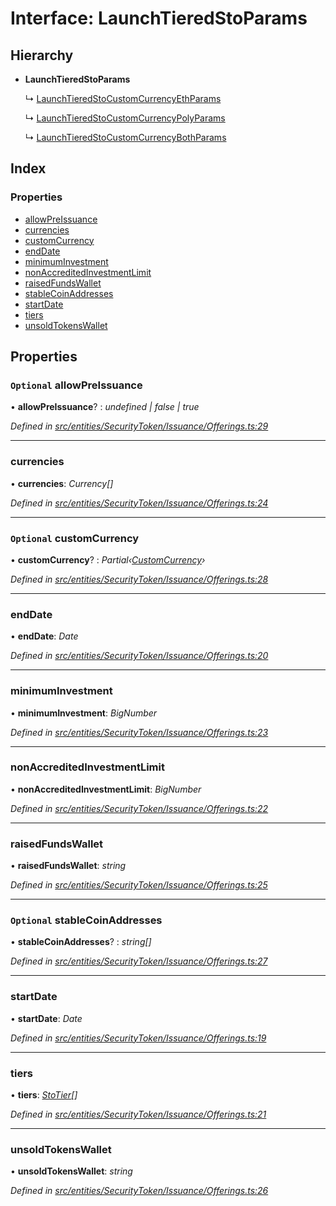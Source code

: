 # Interface: LaunchTieredStoParams

## Hierarchy

- **LaunchTieredStoParams**

  ↳ [LaunchTieredStoCustomCurrencyEthParams](_entities_securitytoken_issuance_offerings_.launchtieredstocustomcurrencyethparams.md)

  ↳ [LaunchTieredStoCustomCurrencyPolyParams](_entities_securitytoken_issuance_offerings_.launchtieredstocustomcurrencypolyparams.md)

  ↳ [LaunchTieredStoCustomCurrencyBothParams](_entities_securitytoken_issuance_offerings_.launchtieredstocustomcurrencybothparams.md)

## Index

### Properties

- [allowPreIssuance](_entities_securitytoken_issuance_offerings_.launchtieredstoparams.md#optional-allowpreissuance)
- [currencies](_entities_securitytoken_issuance_offerings_.launchtieredstoparams.md#currencies)
- [customCurrency](_entities_securitytoken_issuance_offerings_.launchtieredstoparams.md#optional-customcurrency)
- [endDate](_entities_securitytoken_issuance_offerings_.launchtieredstoparams.md#enddate)
- [minimumInvestment](_entities_securitytoken_issuance_offerings_.launchtieredstoparams.md#minimuminvestment)
- [nonAccreditedInvestmentLimit](_entities_securitytoken_issuance_offerings_.launchtieredstoparams.md#nonaccreditedinvestmentlimit)
- [raisedFundsWallet](_entities_securitytoken_issuance_offerings_.launchtieredstoparams.md#raisedfundswallet)
- [stableCoinAddresses](_entities_securitytoken_issuance_offerings_.launchtieredstoparams.md#optional-stablecoinaddresses)
- [startDate](_entities_securitytoken_issuance_offerings_.launchtieredstoparams.md#startdate)
- [tiers](_entities_securitytoken_issuance_offerings_.launchtieredstoparams.md#tiers)
- [unsoldTokensWallet](_entities_securitytoken_issuance_offerings_.launchtieredstoparams.md#unsoldtokenswallet)

## Properties

### `Optional` allowPreIssuance

• **allowPreIssuance**? : _undefined | false | true_

_Defined in [src/entities/SecurityToken/Issuance/Offerings.ts:29](https://github.com/PolymathNetwork/polymath-sdk/blob/a1cd5e3/src/entities/SecurityToken/Issuance/Offerings.ts#L29)_

---

### currencies

• **currencies**: _Currency[]_

_Defined in [src/entities/SecurityToken/Issuance/Offerings.ts:24](https://github.com/PolymathNetwork/polymath-sdk/blob/a1cd5e3/src/entities/SecurityToken/Issuance/Offerings.ts#L24)_

---

### `Optional` customCurrency

• **customCurrency**? : _Partial‹[CustomCurrency](_types_index_.customcurrency.md)›_

_Defined in [src/entities/SecurityToken/Issuance/Offerings.ts:28](https://github.com/PolymathNetwork/polymath-sdk/blob/a1cd5e3/src/entities/SecurityToken/Issuance/Offerings.ts#L28)_

---

### endDate

• **endDate**: _Date_

_Defined in [src/entities/SecurityToken/Issuance/Offerings.ts:20](https://github.com/PolymathNetwork/polymath-sdk/blob/a1cd5e3/src/entities/SecurityToken/Issuance/Offerings.ts#L20)_

---

### minimumInvestment

• **minimumInvestment**: _BigNumber_

_Defined in [src/entities/SecurityToken/Issuance/Offerings.ts:23](https://github.com/PolymathNetwork/polymath-sdk/blob/a1cd5e3/src/entities/SecurityToken/Issuance/Offerings.ts#L23)_

---

### nonAccreditedInvestmentLimit

• **nonAccreditedInvestmentLimit**: _BigNumber_

_Defined in [src/entities/SecurityToken/Issuance/Offerings.ts:22](https://github.com/PolymathNetwork/polymath-sdk/blob/a1cd5e3/src/entities/SecurityToken/Issuance/Offerings.ts#L22)_

---

### raisedFundsWallet

• **raisedFundsWallet**: _string_

_Defined in [src/entities/SecurityToken/Issuance/Offerings.ts:25](https://github.com/PolymathNetwork/polymath-sdk/blob/a1cd5e3/src/entities/SecurityToken/Issuance/Offerings.ts#L25)_

---

### `Optional` stableCoinAddresses

• **stableCoinAddresses**? : _string[]_

_Defined in [src/entities/SecurityToken/Issuance/Offerings.ts:27](https://github.com/PolymathNetwork/polymath-sdk/blob/a1cd5e3/src/entities/SecurityToken/Issuance/Offerings.ts#L27)_

---

### startDate

• **startDate**: _Date_

_Defined in [src/entities/SecurityToken/Issuance/Offerings.ts:19](https://github.com/PolymathNetwork/polymath-sdk/blob/a1cd5e3/src/entities/SecurityToken/Issuance/Offerings.ts#L19)_

---

### tiers

• **tiers**: _[StoTier](_types_index_.stotier.md)[]_

_Defined in [src/entities/SecurityToken/Issuance/Offerings.ts:21](https://github.com/PolymathNetwork/polymath-sdk/blob/a1cd5e3/src/entities/SecurityToken/Issuance/Offerings.ts#L21)_

---

### unsoldTokensWallet

• **unsoldTokensWallet**: _string_

_Defined in [src/entities/SecurityToken/Issuance/Offerings.ts:26](https://github.com/PolymathNetwork/polymath-sdk/blob/a1cd5e3/src/entities/SecurityToken/Issuance/Offerings.ts#L26)_

